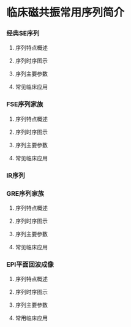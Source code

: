 # 临床磁共振常用序列简介

### 经典SE序列

1. 序列特点概述

2. 序列时序图示

3. 序列主要参数

4. 常见临床应用

### FSE序列家族

1. 序列特点概述

2. 序列时序图示

3. 序列主要参数

4. 常见临床应用

### IR序列

### GRE序列家族

1. 序列特点概述

2. 序列时序图示

3. 序列主要参数

4. 常见临床应用

### EPI平面回波成像

1. 序列特点概述

2. 序列时序图示

3. 序列主要参数

4. 常用临床应用


